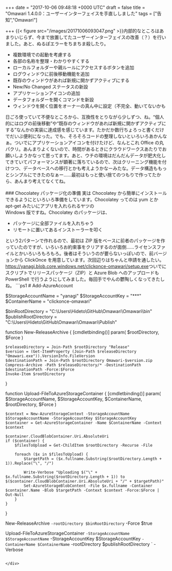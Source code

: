 
+++
date = "2017-10-06 09:48:18 +0000 UTC"
draft = false
title = "Omawari 1.4.0.0：ユーザーインターフェイスを手直ししました"
tags = ["告知","Omawari"]

+++
{{< figure src="/images/20171006093047.png"  >}}内部的なところはあまりいじらず、今まで放置してたユーザーインターフェイスの改善（？）を行いました。あと、ぬるぽエラーをちまちま殺したり。

<ul>
<li>複数環境での起動を考慮する</li>
<li>各部の名称を整理・わかりやすくする</li>
<li>ローカルフォルダーや親ルールにアクセスするボタンを追加</li>
<li>ログウィンドウに前後移動機能を追加</li>
<li>既存のウィンドウがあれば新規に開かずアクティブにする</li>
<li>New/No Changed ステータスの新設</li>
<li>アプリケーションアイコンの追加</li>
<li>データフォルダーを開くコマンドを新設</li>
<li>ウィンドウを開く位置をオーナーの真ん中に設定（不完全、動いてないかも</li>
</ul>日ごろ使っていて不便なところから、互換性をとりながら少しずつ、ね。“個人的にはログの前後移動”や“既存のウィンドウがあれば新規に開かずアクティブにする”なんかの実装に達成感を感じています。たかだか数行ちょろっと書くだけでだいぶ便利になった。でも、そろそろコードの整理しないといろいろあかんなぁ。ついでにアプリケーションアイコンを付けたけど、なんとこれ Office の丸パクリ。あんまりよくないので、時間があるときにクラウドワークスあたりでお願いしようかなって思ってます。あと、ウチの環境はだんだんデータが肥大化してきていてパフォーマンスが顕著に落ちているので、次はクリーニング機能を付けつつ、データベースへの移行とかも考えようかなーみたな。データ構造ももっとシンプルにできたのなぁー……最初はもっと使い捨てのつもりで作ってたから、あんまり考えてなくてね。
<div class="github-card" data-user="daruyanagi/Omawari/releases/tag" data-repo="v1.4.0.0" data-width="400" data-height="" data-theme="default"></div>
<script src="https://cdn.jsdelivr.net/github-cards/latest/widget.js"></script>
<br/>


<div class="section">
    ### Chocolatey パッケージ化の準備
    実は Chocolatey から簡単にインストールできるようにといろいろ準備をしています。Chocolatey ってのは yum とか apt-get みたいにアプリを入れられるヤツの<br/>
Windows 版ですね。Chocolatey のパッケージは、

<ul>
<li>パッケージに全部ファイルを入れちゃう</li>
<li>リモートに置いてあるインストーラーを叩く</li>
</ul>という2パターンで作れるので、最初は ZIP 版をベースに前者のパッケージを作っていたのですが、いろいろお約束事をクリアするのが面倒……ライセンスファイルとかいろいろもろもろ。後者はそういうのが要らないっぽいので、前バージョンから ClickOnce を用意しています。次回辺りはちゃんと申請を通したい。<a href="https://yanagi.blob.core.windows.net/clickonce-omawari/setup.exe">https://yanagi.blob.core.windows.net/clickonce-omawari/setup.exe</a>ついでにスクリプトでリリースパッケージ（ZIP）と Azure Blob へのアップロードも PowerShell で行うようにしてみました。毎回手でやんの鬱陶しくなってきたしね。
```ps1
# Add-AzureAccount

$StorageAccountName = "yanagi"
$StorageAccountKey = "***"
$ContainerName = "clickonce-omawari"

$binRootDirectory     = "C:\Users\Hideto\GitHub\Omawari\Omawari\bin"
$publishRootDirectory = "C:\Users\Hideto\GitHub\Omawari\Omawari\Publish"

function New-ReleaseArchive {
    [cmdletbinding()]
    param(
        $rootDirectory,
        $Force
    )

    $releaseDirectory = Join-Path $rootDirectory "Release"
    $version = (Get-ItemProperty (Join-Path $releaseDirectory "Omawari.exe")).VersionInfo.FileVersion
    $destinationPath = Join-Path $rootDirectory Omawari-$version.zip
    Compress-Archive -Path $releaseDirectory/* -DestinationPath $destinationPath -Force:$Force
    Invoke-Item $rootDirectory
}

function Upload-FileToAzureStorageContainer {
    [cmdletbinding()]
    param(
        $StorageAccountName,
        $StorageAccountKey,
        $ContainerName,
        $rootDirectory,
        $Force
    )

    $context = New-AzureStorageContext -StorageAccountName $StorageAccountName -StorageAccountKey $StorageAccountKey
    $container = Get-AzureStorageContainer -Name $ContainerName -Context $context

    $container.CloudBlobContainer.Uri.AbsoluteUri
    if ($container) {
        $filesToUpload = Get-ChildItem $rootDirectory -Recurse -File

        foreach ($x in $filesToUpload) {
            $targetPath = ($x.fullname.Substring($rootDirectory.Length + 1)).Replace("\", "/")

            Write-Verbose "Uploading $("\" + $x.fullname.Substring($rootDirectory.Length + 1)) to $($container.CloudBlobContainer.Uri.AbsoluteUri + "/" + $targetPath)"
            Set-AzureStorageBlobContent -File $x.fullname -Container $container.Name -Blob $targetPath -Context $context -Force:$Force | Out-Null
        }
    }
}

New-ReleaseArchive `
    -rootDirectory $binRootDirectory `
    -Force $true

Upload-FileToAzureStorageContainer `
    -StorageAccountName $StorageAccountName `
    -StorageAccountKey $StorageAccountKey `
    -ContainerName $ContainerName `
    -rootDirectory $publishRootDirectory `
    -Verbose

```リリースビルドや ClickOnce の発行も自動化すればいいのかもだけど、途中でコケたときにいろいろぐちゃぐちゃになるのが嫌だったので、もう少しいろいろわかってから挑戦しようかなって感じです。msbuild とかイマイチようわからんしね……（← いろいろエラーが出て困っている顔

</div>

